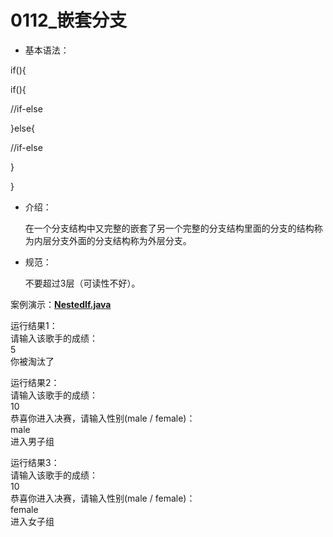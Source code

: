 # 0112_嵌套分支

- 基本语法：

if(){

if(){

//if-else

}else{

//if-else

}

}

- 介绍：
    
    在一个分支结构中又完整的嵌套了另一个完整的分支结构里面的分支的结构称为内层分支外面的分支结构称为外层分支。
    
- 规范：
    
    不要超过3层（可读性不好）。
    

案例演示：**[NestedIf.java](https://github.com/dnx00/Notes_on_the_Course_of_Han_Shunping_Gradually_Learning_Java/blob/main/Chapter05_%E7%A8%8B%E5%BA%8F%E6%8E%A7%E5%88%B6%E7%BB%93%E6%9E%84/0112_%E5%B5%8C%E5%A5%97%E5%88%86%E6%94%AF/NestedIf.java)**

运行结果1：  
请输入该歌手的成绩：  
5  
你被淘汰了  

运行结果2：  
请输入该歌手的成绩：  
10  
恭喜你进入决赛，请输入性别(male / female)：  
male  
进入男子组  

运行结果3：  
请输入该歌手的成绩：  
10  
恭喜你进入决赛，请输入性别(male / female)：  
female  
进入女子组  
